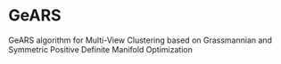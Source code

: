 # GeARS
GeARS algorithm for Multi-View Clustering based on Grassmannian and Symmetric Positive Definite Manifold Optimization
